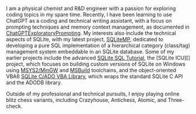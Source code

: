 I am a physical chemist and R&D engineer with a passion for exploring coding topics in my spare time. Recently, I have been learning to use ChatGPT as a coding and technical writing assistant, with a focus on prompting techniques and memory context management, as documented in [ChatGPTExploratoryPrompting][]. My interests also include the technical aspects of SQLite, with my latest project, [SQLiteMP][], dedicated to developing a pure SQL implementation of a hierarchical category (class/tag) management system embeddable in an SQLite database. Some of my earlier projects include the advanced [SQLite SQL Tutorial][], the [SQLite ICU][] project, which focuses on building custom versions of SQLite on Windows using [MSYS2/MinGW][MSYS2] and [MSBuild][] toolchains, and the object-oriented VBA6 [SQLite C/ADO VBA Library][SQLiteC for VBA], which wraps the standard SQLite C API and the ADODB library.

Outside of my professional and technical pursuits, I enjoy playing online blitz chess variants, including Crazyhouse, Antichess, Atomic, and Three-check.

<!-- References -->

[PChemGuy GitHub Pages]: https://pchemguy.github.io
[ChatGPTExploratoryPrompting]: https://github.com/pchemguy/ChatGPTExploratoryPrompting/
[SQLiteMP]: https://github.com/pchemguy/SQLiteMP/blob/main/README.md
[SQLite SQL Tutorial]: https://pchemguy.github.io/SQLite-SQL-Tutorial/
[SQLite-ICU]: https://pchemguy.github.io/SQLite-ICU-MinGW/
[MSYS2]: https://msys2.org
[MSBuild]: https://learn.microsoft.com/visualstudio/msbuild/
[SQLiteC for VBA]: https://pchemguy.github.io/SQLiteC-for-VBA/